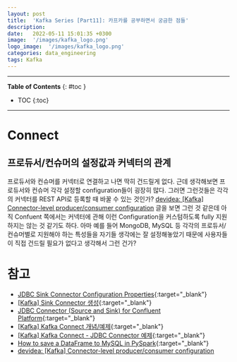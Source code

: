 ```yaml
---
layout: post
title:  'Kafka Series [Part11]: 카프카를 공부하면서 궁금한 점들'
description: 
date:   2022-05-11 15:01:35 +0300
image:  '/images/kafka_logo.png'
logo_image:  '/images/kafka_logo.png'
categories: data_engineering
tags: Kafka
---
```


---
**Table of Contents**
{: #toc }
*  TOC
{:toc}

---  

# Connect

## 프로듀서/컨슈머의 설정값과 커넥터의 관계

프로듀서와 컨슈머를 커넥터로 연결하고 나면 딱히 건드릴게 없다. 근데 생각해보면 프로듀서와 컨슈머 각각 설정할 configuration들이 굉장히 많다. 그러면 그런것들은 각각의 커넥터를 REST API로 등록할 때 바꿀 수 있는 것인가? [devidea: [Kafka] Connector-level producer/consumer configuration](https://devidea.tistory.com/96) 글을 보면 그런 것 같은데 아직 Confuent 쪽에서는 커넥터에 관해 이런 Configuration을 커스텀하도록 fully 지원하지는 않는 것 같기도 하다. 아마 예를 들어 MongoDB, MySQL 등 각각의 프로듀서/컨슈머별로 지원해야 하는 특성들을 자기들 생각에는 잘 설정해놓았기 때문에 사용자들이 직접 건드릴 필요가 없다고 생각해서 그런 건가?  

# 참고

- [JDBC Sink Connector Configuration Properties](https://docs.confluent.io/kafka-connect-jdbc/current/sink-connector/sink_config_options.html){:target="_blank"}
- [[Kafka] Sink Connector 생성](https://presentlee.tistory.com/6){:target="_blank"}
- [JDBC Connector (Source and Sink) for Confluent Platform](https://docs.confluent.io/5.5.1/connect/kafka-connect-jdbc/index.html#mysql-server){:target="_blank"}
- [[Kafka] Kafka Connect 개념/예제](https://cjw-awdsd.tistory.com/53){:target="_blank"}
- [[Kafka] Kafka Connect - JDBC Connector 예제](https://wecandev.tistory.com/110){:target="_blank"}
- [How to save a DataFrame to MySQL in PySpark](https://www.projectpro.io/recipes/save-dataframe-mysql-pyspark){:target="_blank"}
- [devidea: [Kafka] Connector-level producer/consumer configuration](https://devidea.tistory.com/96)